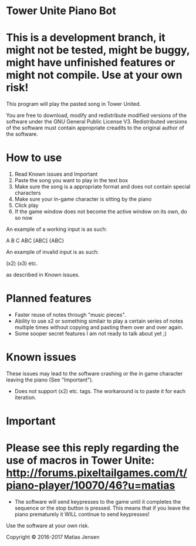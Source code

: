 # Tower Unite Piano Bot
# This is a development branch, it might not be tested, might be buggy, might have unfinished features or might not compile. Use at your own risk!

This program will play the pasted song in Tower United.

You are free to download, modify and redistribute modified versions of the software under the GNU General Public License V3.
Redistributed versions of the software must contain appropriate creadits to the original author of the software.

# How to use
1. Read Known issues and Important
2. Paste the song you want to play in the text box
3. Make sure the song is a appropriate format and does not contain special characters
4. Make sure your in-game character is sitting by the piano 
5. Click play
6. If the game window does not become the active window on its own, do so now

An example of a working input is as such:

A B C ABC [ABC] {ABC}

An example of invalid input is as such:

(x2) (x3) etc.

as described in Known issues.

# Planned features

* Faster reuse of notes through "music pieces".
* Ability to use x2 or something similair to play a certain series of notes multiple times without copying and pasting them over and over again.
* Some sooper secret features I am not ready to talk about yet ;)

# Known issues
These issues may lead to the software crashing or the in game character leaving the piano (See "Important").

* Does not support (x2) etc. tags. The workaround is to paste it for each iteration.

# Important

# Please see this reply regarding the use of macros in Tower Unite: http://forums.pixeltailgames.com/t/piano-player/10070/46?u=matias

* The software will send keypresses to the game until it completes the sequence or the stop button is pressed.
This means that if you leave the piano prematurely it WILL continue to send keypresses!

Use the software at your own risk.

Copyright © 2016-2017 Matias Jensen
